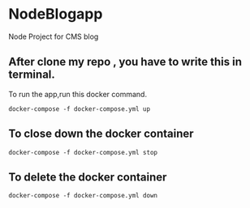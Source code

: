 # NodeBlogapp
Node Project for CMS blog

## After clone my repo , you have to write this in terminal.
To run the app,run this docker command.
```
docker-compose -f docker-compose.yml up    
```
## To close down the docker container 
```
docker-compose -f docker-compose.yml stop  
```
## To delete the docker container 
```
docker-compose -f docker-compose.yml down 
```

